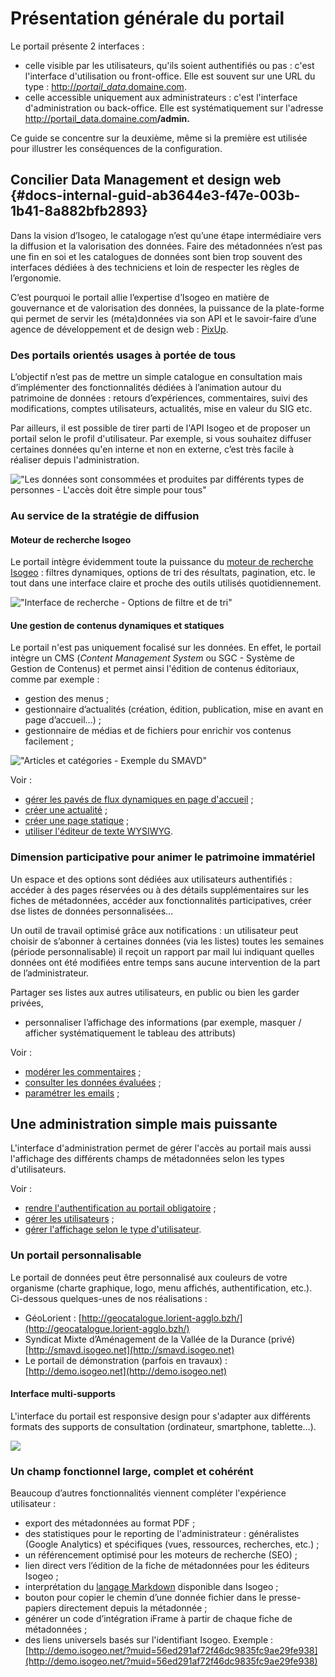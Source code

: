 # Présentation générale du portail

Le portail présente 2 interfaces :

* celle visible par les utilisateurs, qu'ils soient authentifiés ou pas : c'est l'interface d'utilisation ou  front-office. Elle est souvent sur une URL du type : [http://_portail\_data_.domaine.com](http://_portail_data_.domaine.com_._).
* celle accessible uniquement aux administrateurs : c'est l'interface d'administration ou back-office. Elle est systématiquement sur l'adresse [http://portail\_data.domaine.com](http://portail_data.domaine.com)**/admin.**

Ce guide se concentre sur la deuxième, même si la première est utilisée pour illustrer les conséquences de la configuration.

## Concilier Data Management et design web {#docs-internal-guid-ab3644e3-f47e-003b-1b41-8a882bfb2893}

Dans la vision d’Isogeo, le catalogage n’est qu’une étape intermédiaire vers la diffusion et la valorisation des données. Faire des métadonnées n’est pas une fin en soi et les catalogues de données sont bien trop souvent des interfaces dédiées à des techniciens et loin de respecter les règles de l’ergonomie.

C’est pourquoi le portail allie l’expertise d’Isogeo en matière de gouvernance et de valorisation des données, la puissance de la plate-forme qui permet de servir les \(méta\)données via son API et le savoir-faire d’une agence de développement et de design web : [PixUp](http://www.pixup.com).

### Des portails orientés usages à portée de tous

L’objectif n’est pas de mettre un simple catalogue en consultation mais d’implémenter des fonctionnalités dédiées à l’animation autour du patrimoine de données : retours d’expériences, commentaires, suivi des modifications, comptes utilisateurs, actualités, mise en valeur du SIG etc.

Par ailleurs, il est possible de tirer parti de l'API Isogeo et de proposer un portail selon le profil d'utilisateur. Par exemple, si vous souhaitez diffuser certaines données qu'en interne et non en externe, c’est très facile à réaliser depuis l'administration.

![&quot;Les données sont consommées et produites par différents types de personnes - L&apos;accès doit être simple pour tous&quot;](/assets/misc_data_people.png)

### Au service de la stratégie de diffusion

#### Moteur de recherche Isogeo

Le portail intègre évidemment toute la puissance du [moteur de recherche Isogeo](http://help.isogeo.com/fr/features/inventory/search.html) : filtres dynamiques, options de tri des résultats, pagination, etc. le tout dans une interface claire et proche des outils utilisés quotidiennement.

![&quot;Interface de recherche - Options de filtre et de tri&quot;](/assets/front_search_filters_catalog.png)


#### Une gestion de contenus dynamiques et statiques

Le portail n'est pas uniquement focalisé sur les données. En effet, le portail intègre un CMS \(_Content Management System_ ou SGC - Système de Gestion de Contenus\) et permet ainsi l'édition de contenus éditoriaux, comme par exemple :

* gestion des menus ;
* gestionnaire d’actualités \(création, édition, publication, mise en avant en page d’accueil…\) ;
* gestionnaire de médias et de fichiers pour enrichir vos contenus facilement ;

![&quot;Articles et catégories - Exemple du SMAVD&quot;](/assets/front_news_smavd.png)

Voir :

* [gérer les pavés de flux dynamiques en page d'accueil](/homepage/dyn-sections.md) ;
* [créer une actualité](/actualites/newarticle.md) ;
* [créer une page statique](/pages/pageseditor.md) ;
* [utiliser l'éditeur de texte WYSIWYG](/appendices/editorwysiwyg.md).

<!-- #### Dimension géographique et interface cartographique

La dimension géographique est au coeur de l’expertise Isogeo et des fonctionnalités spécifiques sont intégrées pour la valoriser facilement :

* visualisation des services web géographiques \(WMS, WMTS, WFS, Esri Map, Esri Tiled Map, Esri Feature\) liés aux métadonnées de données, directement dans la fiche ;
* recherche par nom de lieux \(via le service de géocodage Nominatim lié au projet OpenStreetMap\) ;
* un filtre par des emprises géographiques personnalisables par l’administrateur via un fichier GeoJSON ;
* une interface cartographique de recherche est également disponible permettant de filtrer les résultats par localisation de leur emprise \(centroïde\).

![&quot;Interface cartographique de recherche - Aperçu d&apos;une métadonnée&quot;](/assets/front_map_metadata_modale.png)

Voir :

* [paramétrer l'interface cartographique et la recherche géographique](/settings/search-map/searchmap.md) ;
* [définir des emprises géographiques de recherche personnalisées](/settings/search-map/searchbbox.md) ; -->

### Dimension participative pour animer le patrimoine immatériel

Un espace et des options sont dédiées aux utilisateurs authentifiés : accéder à des pages réservées ou à des détails supplémentaires sur les fiches de métadonnées, accéder aux fonctionnalités participatives, créer dse listes de données personnalisées...

Un outil de travail optimisé grâce aux notifications : un utilisateur peut choisir de s’abonner à certaines données \(via les listes\) toutes les semaines \(période personnalisable\) il reçoit un rapport par mail lui indiquant quelles données ont été modifiées entre temps sans aucune intervention de la part de l’administrateur.

Partager ses listes aux autres utilisateurs, en public ou bien les garder privées,

* personnaliser l’affichage des informations \(par exemple, masquer / afficher systématiquement le tableau des attributs\)

Voir :

* [modérer les commentaires](/messages-recus/comment.md) ;
* [consulter les données évaluées](/stats/evaluations.md) ;
* [paramétrer les emails](/settings/emails.md) ;

## Une administration simple mais puissante

L'interface d'administration permet de gérer l'accès au portail mais aussi l'affichage des différents champs de métadonnées selon les types d'utilisateurs.

Voir :

* [rendre l'authentification au portail obligatoire](/settings/general.md) ;
* [gérer les utilisateurs](/users/user-management.md) ;
* [gérer l'affichage selon le type d'utilisateur](/settings/display.md).

### Un portail personnalisable

Le portail de données peut être personnalisé aux couleurs de votre organisme \(charte graphique, logo, menu affichés, authentification, etc.\). Ci-dessous quelques-unes de nos réalisations :

* GéoLorient : [http://geocatalogue.lorient-agglo.bzh/](http://geocatalogue.lorient-agglo.bzh/)
* Syndicat Mixte d’Aménagement de la Vallée de la Durance \(privé\) [http://smavd.isogeo.net](http://smavd.isogeo.net)
* Le portail de démonstration \(parfois en travaux\) : [http://demo.isogeo.net](http://demo.isogeo.net)

#### Interface multi-supports

L'interface du portail est responsive design pour s'adapter aux différents formats des supports de consultation \(ordinateur, smartphone, tablette...\).

![](/assets/front_misc_responsive_smartphone_homepage.jpg)

### Un champ fonctionnel large, complet et cohérént

Beaucoup d’autres fonctionnalités viennent compléter l'expérience utilisateur :

* export des métadonnées au format PDF ;
* des statistiques pour le reporting de l'administrateur : généralistes \(Google Analytics\) et spécifiques \(vues, ressources, recherches, etc.\) ;
* un référencement optimisé pour les moteurs de recherche \(SEO\) ;
* lien direct vers l’édition de la fiche de métadonnées pour les éditeurs Isogeo ;
* interprétation du [langage Markdown](http://help.isogeo.com/fr/features/documentation/syntax_markdown.html) disponible dans Isogeo ;
* bouton pour copier le chemin d’une donnée fichier dans le presse-papiers directement depuis la métadonnée ;
* générer un code d’intégration iFrame à partir de chaque fiche de métadonnées ;
* des liens universels basés sur l'identifiant Isogeo. Exemple : [http://demo.isogeo.net/?muid=56ed291af72f46dc9835fc9ae29fe938](http://demo.isogeo.net/?muid=56ed291af72f46dc9835fc9ae29fe938)



